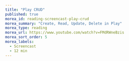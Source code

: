 ```yaml
---
title: "Play CRUD"
published: true
morea_id: reading-screencast-play-crud
morea_summary: "Create, Read, Update, Delete in Play"
morea_type: reading
morea_url: https://www.youtube.com/watch?v=FMdRWneBzis
morea_sort_order: 5
morea_labels:
  - Screencast
  - 12 min
---
```


